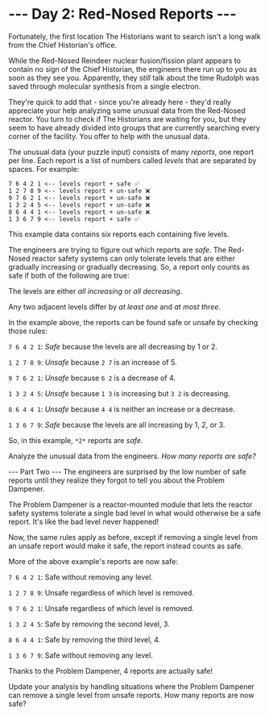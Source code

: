 # --- Day 2: Red-Nosed Reports ---
Fortunately, the first location The Historians want to search isn't a long walk from the Chief Historian's office.

While the Red-Nosed Reindeer nuclear fusion/fission plant
 appears to contain no sign of the Chief Historian, the engineers there run up to you as soon as they see you. Apparently, they *still* talk about the time Rudolph was saved through molecular synthesis from a single electron.

They're quick to add that - since you're already here - they'd really appreciate your help analyzing some unusual data from the Red-Nosed reactor. You turn to check if The Historians are waiting for you, but they seem to have already divided into groups that are currently searching every corner of the facility. You offer to help with the unusual data.

The unusual data (your puzzle input) consists of many *reports*, one report per line. Each report is a list of numbers called *levels* that are separated by spaces. For example:

```
7 6 4 2 1 <-- levels report + safe ✅
1 2 7 8 9 <-- levels report + un-safe ❌
9 7 6 2 1 <-- levels report + un-safe ❌
1 3 2 4 5 <-- levels report + un-safe ❌
8 6 4 4 1 <-- levels report + un-safe ❌
1 3 6 7 9 <-- levels report + safe ✅
```

This example data contains six reports each containing five levels.

The engineers are trying to figure out which reports are *safe*. The Red-Nosed reactor safety systems can only tolerate levels that are either gradually increasing or gradually decreasing. So, a report only counts as safe if both of the following are true:


The levels are either *all increasing* or *all decreasing*.

Any two adjacent levels differ by *at least one* and *at most three*.



In the example above, the reports can be found safe or unsafe by checking those rules:


`7 6 4 2 1`: *Safe* because the levels are all decreasing by 1 or 2.

`1 2 7 8 9`: *Unsafe* because `2 7` is an increase of 5.

`9 7 6 2 1`: *Unsafe* because `6 2` is a decrease of 4.

`1 3 2 4 5`: *Unsafe* because `1 3` is increasing but `3 2` is decreasing.

`8 6 4 4 1`: *Unsafe* because `4 4` is neither an increase or a decrease.

`1 3 6 7 9`: *Safe* because the levels are all increasing by 1, 2, or 3.



So, in this example, `*2*` reports are *safe*.

Analyze the unusual data from the engineers. 
*How many reports are safe?*


--- Part Two ---
The engineers are surprised by the low number of safe reports until they realize they forgot to tell you about the Problem Dampener.

The Problem Dampener is a reactor-mounted module that lets the reactor safety systems tolerate a single bad level in what would otherwise be a safe report. It's like the bad level never happened!

Now, the same rules apply as before, except if removing a single level from an unsafe report would make it safe, the report instead counts as safe.

More of the above example's reports are now safe:

`7 6 4 2 1`: Safe without removing any level.

`1 2 7 8 9`: Unsafe regardless of which level is removed.

`9 7 6 2 1`: Unsafe regardless of which level is removed.

`1 3 2 4 5`: Safe by removing the second level, 3.

`8 6 4 4 1`: Safe by removing the third level, 4.

`1 3 6 7 9`: Safe without removing any level.

Thanks to the Problem Dampener, 4 reports are actually safe!


Update your analysis by handling situations where the Problem Dampener can remove a single level from unsafe reports. How many reports are now safe?